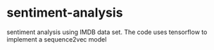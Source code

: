 # sentiment-analysis
sentiment analysis using IMDB data set. The code uses tensorflow to implement a sequence2vec model
